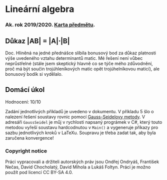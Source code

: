# Lineární algebra
### Ak. rok 2019/2020. [Karta předmětu](https://www.fit.vut.cz/study/course/210312/.cs).

## Důkaz |AB| = |A|⋅|B|
Doc. Hliněná na jedné přednášce slíbila bonusový bod za důkaz platnosti výše uvedeného vztahu determinantů matic. Mé řešení není vůbec neprůstřelné (stále jsem skeptický hlavně co se týče mého zdůvodnění, proč má být součin trojúhleníkových matic opět trojúhelníkovou maticí), ale bonusový bodík si vydělalo.

## Domácí úkol
Hodnocení: 10/10

Zadání jednotlivých příkladů je uvedeno v dokumentu. V příkladu 5 šlo o nalezení řešení soustavy rovnic pomocí [Gauss-Seidelovy metody](https://drive.google.com/file/d/116xeSd0oTyD9XBauaSzULdmof9-d6Fd3/view). V adresáři `GaussSeidel` je můj v rychlosti napsaný prográmek v C#, který touto metodou vyřeší soustavu hardcodnutou v `Main()` a vygeneruje příkazy pro sazbu jednotlivých kroků v LaTeXu. Soupravu je třeba zadat tak, aby byla zaručena konvergence!

### Copyright notice
Práci vypracovali a držiteli autorských práv jsou Ondřej Ondryáš, František Nečas, David Chocholatý, David Mihola a Lukáš Foltyn. Práci je možno použít pod licencí CC BY-SA 4.0.